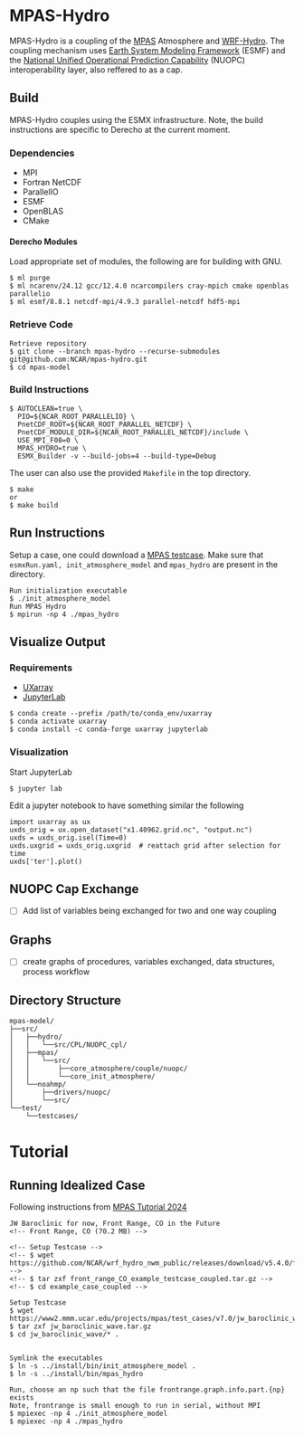 # MPAS-Hydro
MPAS-Hydro is a coupling of the [MPAS](https://github.com/MPAS-Dev/MPAS-Model) Atmosphere and [WRF-Hydro](https://github.com/NCAR/wrf_hydro_nwm_public).
The coupling mechanism uses [Earth System Modeling Framework](https://earthsystemmodeling.org/)
(ESMF) and the [National Unified Operational Prediction Capability](https://earthsystemmodeling.org/nuopc)
(NUOPC) interoperability layer, also reffered to as a cap.



## Build
MPAS-Hydro couples using the ESMX infrastructure.
Note, the build instructions are specific to Derecho at the current moment.

### Dependencies
- MPI
- Fortran NetCDF
- ParallelIO
- ESMF
- OpenBLAS
- CMake

#### Derecho Modules
Load appropriate set of modules, the following are for building with GNU.
```
$ ml purge
$ ml ncarenv/24.12 gcc/12.4.0 ncarcompilers cray-mpich cmake openblas parallelio
$ ml esmf/8.8.1 netcdf-mpi/4.9.3 parallel-netcdf hdf5-mpi
```


### Retrieve Code
```
Retrieve repository
$ git clone --branch mpas-hydro --recurse-submodules git@github.com:NCAR/mpas-hydro.git
$ cd mpas-model
```


### Build Instructions
```
$ AUTOCLEAN=true \
  PIO=${NCAR_ROOT_PARALLELIO} \
  PnetCDF_ROOT=${NCAR_ROOT_PARALLEL_NETCDF} \
  PnetCDF_MODULE_DIR=${NCAR_ROOT_PARALLEL_NETCDF}/include \
  USE_MPI_F08=0 \
  MPAS_HYDRO=true \
  ESMX_Builder -v --build-jobs=4 --build-type=Debug
```

The user can also use the provided `Makefile` in the top directory.
```
$ make
or
$ make build
```




## Run Instructions
Setup a case, one could download a [MPAS testcase](https://www2.mmm.ucar.edu/projects/mpas/test_cases/v7.0/).
Make sure that `esmxRun.yaml, init_atmosphere_model` and `mpas_hydro` are present in the directory.

```
Run initialization executable
$ ./init_atmosphere_model
Run MPAS Hydro
$ mpirun -np 4 ./mpas_hydro
```

## Visualize Output
### Requirements
- [UXarray](https://uxarray.readthedocs.io/en/latest/)
- [JupyterLab](https://jupyterlab.readthedocs.io/en/latest/)

```
$ conda create --prefix /path/to/conda_env/uxarray
$ conda activate uxarray
$ conda install -c conda-forge uxarray jupyterlab
```

### Visualization
Start JupyterLab
```
$ jupyter lab
```

Edit a jupyter notebook to have something similar the following
```
import uxarray as ux
uxds_orig = ux.open_dataset("x1.40962.grid.nc", "output.nc")
uxds = uxds_orig.isel(Time=0)
uxds.uxgrid = uxds_orig.uxgrid  # reattach grid after selection for time
uxds['ter'].plot()
```

## NUOPC Cap Exchange
- [ ] Add list of variables being exchanged for two and one way coupling


## Graphs
- [ ] create graphs of procedures, variables exchanged, data structures, process workflow


## Directory Structure
```
mpas-model/
├──src/
│   ├──hydro/
│   │   └──src/CPL/NUOPC_cpl/
│   ├──mpas/
│   │   └──src/
│   │       ├──core_atmosphere/couple/nuopc/
│   │       └──core_init_atmosphere/
│   └──noahmp/
│       ├──drivers/nuopc/
│       └──src/
└──test/
    └──testcases/
```

# Tutorial
## Running Idealized Case
Following instructions from [MPAS Tutorial 2024](https://www2.mmm.ucar.edu/projects/mpas/tutorial/Howard2024/index.html)

```
JW Baroclinic for now, Front Range, CO in the Future
<!-- Front Range, CO (70.2 MB) -->

<!-- Setup Testcase -->
<!-- $ wget https://github.com/NCAR/wrf_hydro_nwm_public/releases/download/v5.4.0/front_range_CO_example_testcase_coupled.tar.gz -->
<!-- $ tar zxf front_range_CO_example_testcase_coupled.tar.gz -->
<!-- $ cd example_case_coupled -->

Setup Testcase
$ wget https://www2.mmm.ucar.edu/projects/mpas/test_cases/v7.0/jw_baroclinic_wave.tar.gz
$ tar zxf jw_baroclinic_wave.tar.gz
$ cd jw_baroclinic_wave/* .


Symlink the executables
$ ln -s ../install/bin/init_atmosphere_model .
$ ln -s ../install/bin/mpas_hydro

Run, choose an np such that the file frontrange.graph.info.part.{np} exists
Note, frontrange is small enough to run in serial, without MPI
$ mpiexec -np 4 ./init_atmosphere_model
$ mpiexec -np 4 ./mpas_hydro
```
